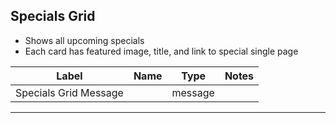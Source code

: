 ## Specials Grid
- Shows all upcoming specials
- Each card has featured image, title, and link to special single page

<table class="ll-fields-table">
  <thead>
    <th>Label</th>
    <th>Name</th>
    <th>Type</th>
    <th>Notes</th>
  </thead>
  <tbody>
        <tr>
          <td>Specials Grid Message</td>
          <td></td>
          <td>message</td>
          <td></td>
        </tr>
  </tbody>
</table>


***